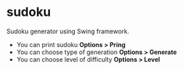 # sudoku
Sudoku generator using Swing framework.

* You can print sudoku **Options > Pring**
* You can choose type of generation **Options > Generate**
* You can choose level of difficulty **Options > Level**
